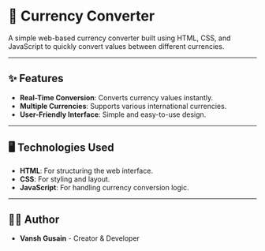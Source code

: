 # 💱 Currency Converter

A simple web-based currency converter built using HTML, CSS, and JavaScript to quickly convert values between different currencies.

---

## ✨ Features

- **Real-Time Conversion**: Converts currency values instantly.
- **Multiple Currencies**: Supports various international currencies.
- **User-Friendly Interface**: Simple and easy-to-use design.

---

## 🖥️ Technologies Used

- **HTML**: For structuring the web interface.
- **CSS**: For styling and layout.
- **JavaScript**: For handling currency conversion logic.

---

## 👨‍💻 Author

- **Vansh Gusain** - Creator & Developer

